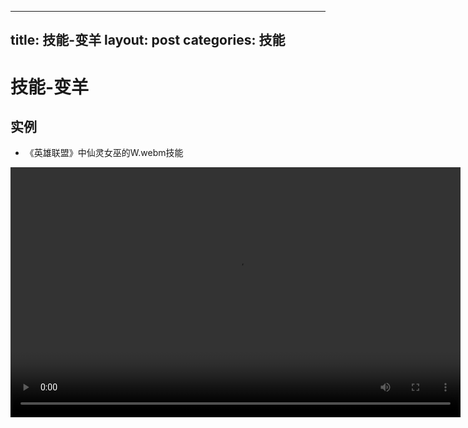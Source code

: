 
---
title: 技能-变羊
layout: post
categories: 技能
---
# 技能-变羊


## 实例

- 《英雄联盟》中仙灵女巫的W.webm技能

<video width="720" height="400" controls>
    <source src="{{ site.url }}/videos/变羊-仙灵女巫-露璐-W.webm" type="video/webm">
</video>
